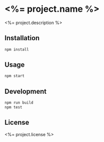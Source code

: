 # <%= project.name %>

<%= project.description %>

## Installation

```bash
npm install
```

## Usage

```bash
npm start
```

## Development

```bash
npm run build
npm test
```

## License

<%= project.license %>
